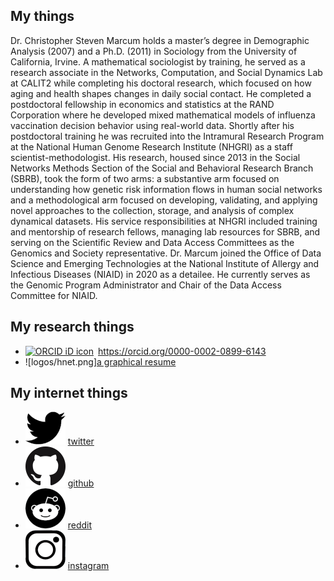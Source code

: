 ## My things
Dr. Christopher Steven Marcum holds a master’s degree in Demographic Analysis (2007) and a Ph.D. (2011) in Sociology from the University of California, Irvine. A mathematical sociologist by training, he served as a research associate in the Networks, Computation, and Social Dynamics Lab at CALIT2 while completing his doctoral research, which focused on how aging and health shapes changes in daily social contact. He completed a postdoctoral fellowship in economics and statistics at the RAND Corporation where he developed mixed mathematical models of influenza vaccination decision behavior using real-world data. Shortly after his postdoctoral training he was recruited into the Intramural Research Program at the National Human Genome Research Institute (NHGRI) as a staff scientist-methodologist. His research, housed since 2013 in the Social Networks Methods Section of the Social and Behavioral Research Branch (SBRB), took the form of two arms: a substantive arm focused on understanding how genetic risk information flows in human social networks and a methodological arm focused on developing, validating, and applying novel approaches to the collection, storage, and analysis of complex dynamical datasets. His service responsibilities at NHGRI included training and mentorship of research fellows, managing lab resources for SBRB, and serving on the Scientific Review and Data Access Committees as the Genomics and Society representative.  Dr. Marcum joined the Office of Data Science and Emerging Technologies at the National Institute of Allergy and Infectious Diseases (NIAID) in 2020 as a detailee. He currently serves as the Genomic Program Administrator and Chair of the Data Access Committee for NIAID. 

## My research things
- <div itemscope itemtype="https://schema.org/Person"><a itemprop="sameAs" content="https://orcid.org/0000-0002-0899-6143" href="https://orcid.org/0000-0002-0899-6143" target="orcid.widget" rel="me noopener noreferrer" style="vertical-align:top;"><img src="https://orcid.org/sites/default/files/images/orcid_16x16.png" style="width:1em;margin-right:.5em;" alt="ORCID iD icon">https://orcid.org/0000-0002-0899-6143</a></div>
- ![logos/hnet.png][a graphical resume](docs/MarcumResume.docx)

## My internet things
- ![](logos/tw.png) [twitter](https://twitter.com/csmarcum)
- ![](logos/gh.png) [github](https://github.com/cmarcum)
- ![](logos/rd.png) [reddit](https://reddit.com/csmarcum)
- ![](logos/ig.png) [instagram](https://instagram.com/csmarcum)

